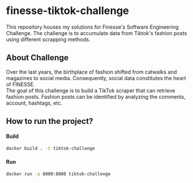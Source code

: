 # finesse-tiktok-challenge
This repository houses my solutions for Finesse's Software Engineering Challenge. The challenge is to accumulate data from Tiktok's fashion posts using different scrapping methods.

## About Challenge
Over the last years, the birthplace of fashion shifted from catwalks and magazines to social media. Consequently, social data constitutes the heart of FINESSE. <br/>
The goal of this challenge is to build a TikTok scraper that can retrieve fashion posts. Fashion posts can be identified by analyzing the comments, account, hashtags, etc.

## How to run the project?

#### Build

```sh
docker build . -t tiktok-challenge
```

#### Run

```sh
docker run -p 8000:8000 tiktok-challenge
```

